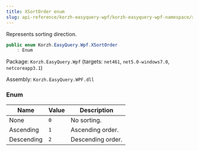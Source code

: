```yaml
---
title: XSortOrder enum
slug: api-reference/korzh-easyquery-wpf/korzh-easyquery-wpf-namespace/xsortorder-enum
---
```


Represents sorting direction.
```csharp
public enum Korzh.EasyQuery.Wpf.XSortOrder
    : Enum

```
Package: `Korzh.EasyQuery.Wpf` (targets: `net461`, `net5.0-windows7.0`, `netcoreapp3.1`)

Assembly: `Korzh.EasyQuery.WPF.dll`

### Enum

| Name | Value | Description | 
| --- | --- | --- | 
| None | `0` | No sorting. | 
| Ascending | `1` | Ascending order. | 
| Descending | `2` | Descending order. |